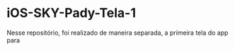 # iOS-SKY-Pady-Tela-1
  Nesse repositório, foi realizado de maneira separada, a primeira tela do app para

